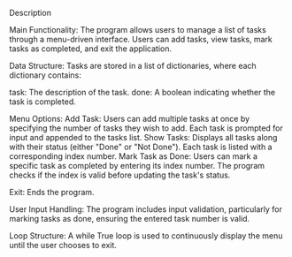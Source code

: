 Description

Main Functionality:
The program allows users to manage a list of tasks through a menu-driven interface. Users can add tasks, view tasks, mark tasks as completed, and exit the application.

Data Structure:
Tasks are stored in a list of dictionaries, where each dictionary contains:

task: The description of the task.
done: A boolean indicating whether the task is completed.

Menu Options:
Add Task: Users can add multiple tasks at once by specifying the number of tasks they wish to add. Each task is prompted for input and appended to the tasks list.
Show Tasks: Displays all tasks along with their status (either "Done" or "Not Done"). Each task is listed with a corresponding index number.
Mark Task as Done: Users can mark a specific task as completed by entering its index number. The program checks if the index is valid before updating the task's status.

Exit: Ends the program.

User Input Handling:
The program includes input validation, particularly for marking tasks as done, ensuring the entered task number is valid.

Loop Structure:
A while True loop is used to continuously display the menu until the user chooses to exit.
